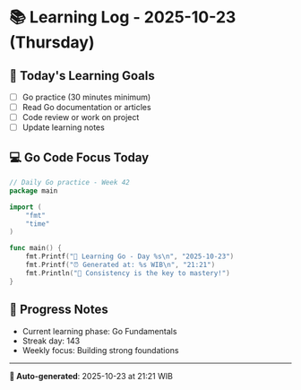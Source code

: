 # 📚 Learning Log - 2025-10-23 (Thursday)

## 🎯 Today's Learning Goals
- [ ] Go practice (30 minutes minimum)
- [ ] Read Go documentation or articles
- [ ] Code review or work on project
- [ ] Update learning notes

## 💻 Go Code Focus Today
```go
// Daily Go practice - Week 42
package main

import (
    "fmt"
    "time"
)

func main() {
    fmt.Printf("🚀 Learning Go - Day %s\n", "2025-10-23")
    fmt.Printf("⏰ Generated at: %s WIB\n", "21:21")
    fmt.Println("💪 Consistency is the key to mastery!")
}
```

## 🌟 Progress Notes
- Current learning phase: Go Fundamentals
- Streak day: 143
- Weekly focus: Building strong foundations

---
**🤖 Auto-generated**: 2025-10-23 at 21:21 WIB
